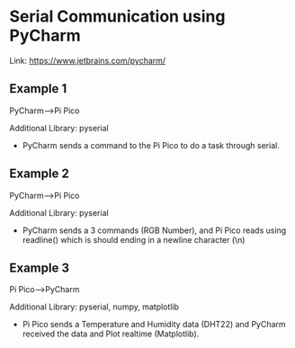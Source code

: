 # Serial Communication using PyCharm

Link: https://www.jetbrains.com/pycharm/

## Example 1
PyCharm-->Pi Pico

Additional Library: pyserial
- PyCharm sends a command to the Pi Pico to do a task through serial.

## Example 2
PyCharm-->Pi Pico

Additional Library: pyserial
- PyCharm sends a 3 commands (RGB Number), and Pi Pico reads using readline() which is should ending in a newline character (\n)

## Example 3
Pi Pico-->PyCharm

Additional Library: pyserial, numpy, matplotlib
- Pi Pico sends a Temperature and Humidity data (DHT22) and PyCharm received the data and Plot realtime (Matplotlib).
